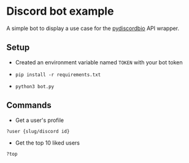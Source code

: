 # Discord bot example

A simple bot to display a use case for the [pydiscordbio](https://github.com/awersli99/pydiscordbio) API wrapper.

## Setup

* Created an environment variable named `TOKEN` with your bot token

* `pip install -r requirements.txt`

* `python3 bot.py`

## Commands

* Get a user's profile

```?user {slug/discord id}```

* Get the top 10 liked users

```?top```
